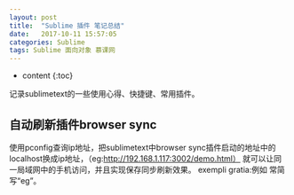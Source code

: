 ```yaml
---
layout: post
title:  "Sublime 插件 笔记总结"
date:   2017-10-11 15:57:05
categories: Sublime
tags: Sublime 面向对象 慕课网 
---
```


* content
{:toc}

记录sublimetext的一些使用心得、快捷键、常用插件。





## 自动刷新插件browser sync

使用pconfig查询ip地址，把sublimetext中browser sync插件启动的地址中的localhost换成ip地址，（eg:http://192.168.1.117:3002/demo.html）
就可以让同一局域网中的手机访问，并且实现保存同步刷新效果。 exempli gratia:例如  常简写“eg”。



